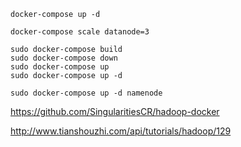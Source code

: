 ```shell script
docker-compose up -d

docker-compose scale datanode=3

sudo docker-compose build
sudo docker-compose down
sudo docker-compose up
sudo docker-compose up -d

sudo docker-compose up -d namenode
```

https://github.com/SingularitiesCR/hadoop-docker

http://www.tianshouzhi.com/api/tutorials/hadoop/129

